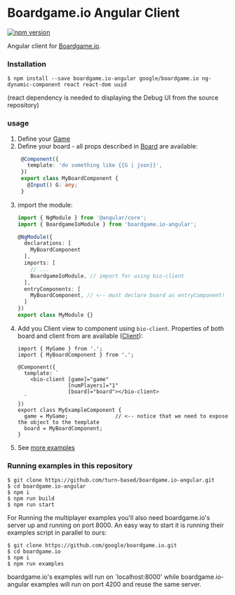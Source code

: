 # Boardgame.io Angular Client

 <a href="https://www.npmjs.com/package/boardgame.io-angular"><img src="https://badge.fury.io/js/boardgame.io-angular.svg" alt="npm version"></a>

 Angular client for [Boardgame.io](http://boardgame.io).

### Installation

```
$ npm install --save boardgame.io-angular google/boardgame.io ng-dynamic-component react react-dom uuid
```

(react dependency is needed to displaying the Debug UI from the source repository)

### usage

1) Define your [Game](http://boardgame.io/#/api/Game)
2) Define your board - all props described in [Board](http://boardgame.io/#/api/Client?id=client) are available:
   ```ts
    @Component({
      template: 'do something like {{G | json}}',
    })
    export class MyBoardComponent {
      @Input() G: any;
    }
   ```
3) import the module:
   ```ts
   import { NgModule } from '@angular/core';
   import { BoardgameIoModule } from 'boardgame.io-angular';
   
   @NgModule({
     declarations: [
       MyBoardComponent
     ],
     imports: [
       // ...
       BoardgameIoModule, // import for using bio-client
     ],
     entryComponents: [
       MyBoardComponent, // <-- must declare board as entryComponent!
     ]
   })
   export class MyModule {}
   ```
4) Add you Client view to component using `bio-client`. Properties of both board and client from are available ([Client](http://boardgame.io/#/api/Client)):
   ```
   import { MyGame } from '.';
   import { MyBoardComponent } from '.';
  
   @Component({
     template: `
       <bio-client [game]="game"
                   [numPlayers]="1"
                   [board]="board"></bio-client>
     `
   })
   export class MyExampleComponent {
     game = MyGame;               // <-- notice that we need to expose the object to the template
     board = MyBoardComponent;  
   }
   ```
5) See [more examples](https://github.com/turn-based/boardgame.io-angular/tree/master/src/app/examples)

### Running examples in this repository


```
$ git clone https://github.com/turn-based/boardgame.io-angular.git
$ cd boardgame.io-angular
$ npm i
$ npm run build 
$ npm run start
```

For Running the multiplayer examples you'll also need boardgame.io's server up and running on port 8000. An easy way to start it is running their examples script in parallel to ours:

```
$ git clone https://github.com/google/boardgame.io.git
$ cd boardgame.io
$ npm i
$ npm run examples 
```

boardgame.io's examples will run on `localhost:8000' while boardgame.io-angular examples will run on port 4200 and reuse the same server. 
